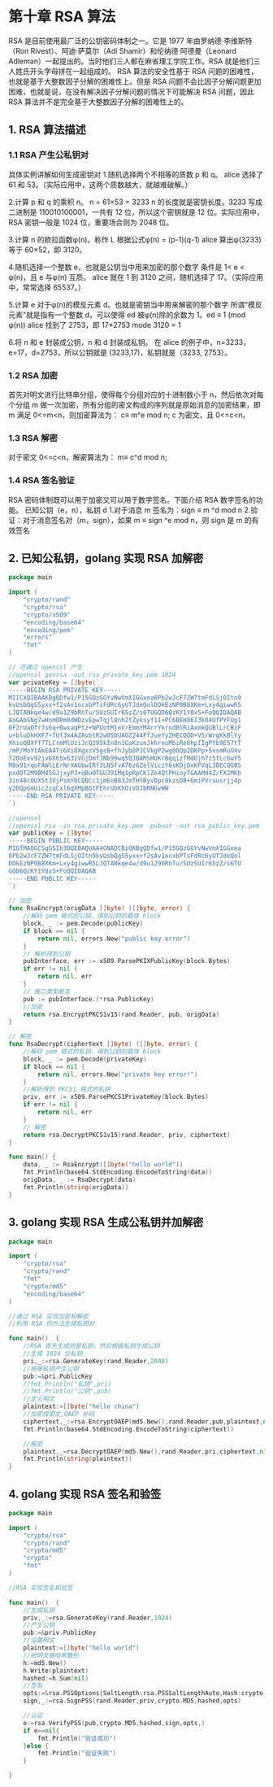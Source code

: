 # 第十章 RSA 算法

RSA 是目前使用最广泛的公钥密码体制之一。它是 1977 年由罗纳德·李维斯特（Ron Rivest）、阿迪·萨莫尔（Adi Shamir）和伦纳德·阿德曼（Leonard Adleman）一起提出的。当时他们三人都在麻省理工学院工作。RSA 就是他们三人姓氏开头字母拼在一起组成的。
RSA 算法的安全性基于 RSA 问题的困难性，也就是基于大整数因子分解的困难性上。但是 RSA 问题不会比因子分解问题更加困难，也就是说，在没有解决因子分解问题的情况下可能解决 RSA 问题，因此 RSA 算法并不是完全基于大整数因子分解的困难性上的。

## 1\. RSA 算法描述

### 1.1 RSA 产生公私钥对

具体实例讲解如何生成密钥对
1.随机选择两个不相等的质数 p 和 q。
alice 选择了 61 和 53。（实际应用中，这两个质数越大，就越难破解。）

2.计算 p 和 q 的乘积 n。
n = 61×53 = 3233
n 的长度就是密钥长度。3233 写成二进制是 110010100001，一共有 12 位，所以这个密钥就是 12 位。实际应用中，RSA 密钥一般是 1024 位，重要场合则为 2048 位。

3.计算 n 的欧拉函数φ(n)。称作 L
根据公式φ(n) = (p-1)(q-1)
alice 算出φ(3233)等于 60×52，即 3120。

4.随机选择一个整数 e，也就是公钥当中用来加密的那个数字
条件是 1< e < φ(n)，且 e 与φ(n) 互质。
alice 就在 1 到 3120 之间，随机选择了 17。（实际应用中，常常选择 65537。）

5.计算 e 对于φ(n)的模反元素 d。也就是密钥当中用来解密的那个数字
所谓"模反元素"就是指有一个整数 d，可以使得 ed 被φ(n)除的余数为 1。ed ≡ 1 (mod φ(n))
alice 找到了 2753，即 17*2753 mode 3120 = 1

6.将 n 和 e 封装成公钥，n 和 d 封装成私钥。
在 alice 的例子中，n=3233，e=17，d=2753，所以公钥就是 (3233,17)，私钥就是（3233, 2753）。

### 1.2 RSA 加密

首先对明文进行比特串分组，使得每个分组对应的十进制数小于 n，然后依次对每个分组 m 做一次加密，所有分组的密文构成的序列就是原始消息的加密结果，即 m 满足 0<=m<n，则加密算法为：
c≡ m^e mod n; c 为密文，且 0<=c<n。

### 1.3 RSA 解密

对于密文 0<=c<n，解密算法为：
m≡ c^d mod n;

### 1.4 RSA 签名验证

RSA 密码体制既可以用于加密又可以用于数字签名。下面介绍 RSA 数字签名的功能。
已知公钥（e，n），私钥 d
1.对于消息 m 签名为：sign ≡ m ^d mod n
2.验证：对于消息签名对（m，sign），如果 m ≡ sign ^e mod n，则 sign 是 m 的有效签名

## 2\. 已知公私钥，golang 实现 RSA 加解密

```go
package main

import (
    "crypto/rand"
    "crypto/rsa"
    "crypto/x509"
    "encoding/base64"
    "encoding/pem"
    "errors"
    "fmt"
)

// 可通过 openssl 产生
//openssl genrsa -out rsa_private_key.pem 1024
var privateKey = []byte(`  
-----BEGIN RSA PRIVATE KEY-----
MIICXQIBAAKBgQDfw1/P15GQzGGYvNwVmXIGGxea8Pb2wJcF7ZW7tmFdLSjOItn9
kvUsbQgS5yxx+f2sAv1ocxbPTsFdRc6yUTJdeQolDOkEzNP0B8XKm+Lxy4giwwR5
LJQTANkqe4w/d9u129bRhTu/SUzSUIr65zZ/s6TUGQD6QzKY1Y8xS+FoQQIDAQAB
AoGAbSNg7wHomORm0dWDzvEpwTqjl8nh2tZyksyf1I+PC6BEH8613k04UfPYFUg1
0F2rUaOfr7s6q+BwxaqPtz+NPUotMjeVrEmmYM4rrYkrnd0lRiAxmkQUBlLrCBiF
u+bluDkHXF7+TUfJm4AZAvbtR2wO5DUAOZ244FfJueYyZHECQQD+V5/WrgKkBlYy
XhioQBXff7TLCrmMlUziJcQ295kIn8n1GaKzunJkhreoMbiRe0hpIIgPYb9E57tT
/mP/MoYtAkEA4Ti6XiOXgxzV5gcB+fhJyb8PJCVkgP2wg0OQp2DKPp+5xsmRuUXv
720oExv92jv6X65x631VGjDmfJNb99wq5QJBAMSHUKrBqqizfMdOjh7z5fLc6wY5
M0a91rqoFAWlLErNrXAGbwIRf3LN5fvA76z6ZelViczY6sKDjOxKFVqL38ECQG0S
pxdOT2M9BM45GJjxyPJ+qBuOTGU391Mq1pRpCKlZe4QtPHioyTGAAMd4Z/FX2MKb
3in48c0UX5t3VjPsmY0CQQCc1jmEoB83JmTHYByvDpc8kzsD8+GmiPVrausrjj4p
y2DQpGmUic2zqCxl6qXMpBGtFEhrUbKhOiVOJbRNGvWW
-----END RSA PRIVATE KEY-----
`)

//openssl
//openssl rsa -in rsa_private_key.pem -pubout -out rsa_public_key.pem
var publicKey = []byte(`  
-----BEGIN PUBLIC KEY-----
MIGfMA0GCSqGSIb3DQEBAQUAA4GNADCBiQKBgQDfw1/P15GQzGGYvNwVmXIGGxea
8Pb2wJcF7ZW7tmFdLSjOItn9kvUsbQgS5yxx+f2sAv1ocxbPTsFdRc6yUTJdeQol
DOkEzNP0B8XKm+Lxy4giwwR5LJQTANkqe4w/d9u129bRhTu/SUzSUIr65zZ/s6TU
GQD6QzKY1Y8xS+FoQQIDAQAB
-----END PUBLIC KEY-----    
`)

// 加密
func RsaEncrypt(origData []byte) ([]byte, error) {
    //解码 pem 格式的公钥，得到公钥的载体 block
    block, _ := pem.Decode(publicKey)
    if block == nil {
        return nil, errors.New("public key error")
    }
    // 解析得到公钥
    pubInterface, err := x509.ParsePKIXPublicKey(block.Bytes)
    if err != nil {
        return nil, err
    }
    // 接口类型断言
    pub := pubInterface.(*rsa.PublicKey)
    //加密
    return rsa.EncryptPKCS1v15(rand.Reader, pub, origData)
}

// 解密
func RsaDecrypt(ciphertext []byte) ([]byte, error) {
    //解码 pem 格式的私钥，得到公钥的载体 block
    block, _ := pem.Decode(privateKey)
    if block == nil {
        return nil, errors.New("private key error!")
    }
    //解析得到 PKCS1 格式的私钥
    priv, err := x509.ParsePKCS1PrivateKey(block.Bytes)
    if err != nil {
        return nil, err
    }
    // 解密
    return rsa.DecryptPKCS1v15(rand.Reader, priv, ciphertext)
}

func main() {
    data, _ := RsaEncrypt([]byte("hello world"))
    fmt.Println(base64.StdEncoding.EncodeToString(data))
    origData, _ := RsaDecrypt(data)
    fmt.Println(string(origData))
} 
```

## 3\. golang 实现 RSA 生成公私钥并加解密

```go
package main

import (
    "crypto/rsa"
    "crypto/rand"
    "fmt"
    "crypto/md5"
    "encoding/base64"
)

//通过 RSA 实现加密和解密
//利用 RSA 的方法生成私钥对

func main()  {
    //RSA 首先生成的是私钥，然后根据私钥生成公钥
    //生成 1024 位私钥
    pri,_:=rsa.GenerateKey(rand.Reader,2048)
    //根据私钥产生公钥
    pub:=&pri.PublicKey
    //fmt.Println("私钥",pri)
    //fmt.Println("公钥",pub)
    //定义明文
    plaintext:=[]byte("hello china")
    //加密成密文,OAEP 补码
    ciphertext,_:=rsa.EncryptOAEP(md5.New(),rand.Reader,pub,plaintext,nil)
    fmt.Println(base64.StdEncoding.EncodeToString(ciphertext))

    //解密
    plaintext,_=rsa.DecryptOAEP(md5.New(),rand.Reader,pri,ciphertext,nil)
    fmt.Println(string(plaintext))
} 
```

## 4\. golang 实现 RSA 签名和验签

```go
package main

import (
    "crypto/rsa"
    "crypto/rand"
    "crypto/md5"
    "crypto"
    "fmt"
)

//RSA 实现签名和验签

func main()  {
    //生成私钥
    priv,_:=rsa.GenerateKey(rand.Reader,1024)
    //产生公钥
    pub:=&priv.PublicKey
    //设置明文
    plaintext:=[]byte("hello world")
    //给明文做哈希散列
    h:=md5.New()
    h.Write(plaintext)
    hashed:=h.Sum(nil)
    //签名
    opts:=&rsa.PSSOptions{SaltLength:rsa.PSSSaltLengthAuto,Hash:crypto.MD5}
    sign,_:=rsa.SignPSS(rand.Reader,priv,crypto.MD5,hashed,opts)

    //认证
    e:=rsa.VerifyPSS(pub,crypto.MD5,hashed,sign,opts,)
    if e==nil{
        fmt.Println("验证成功")
    }else {
        fmt.Println("验证失败")
    }

} 
```